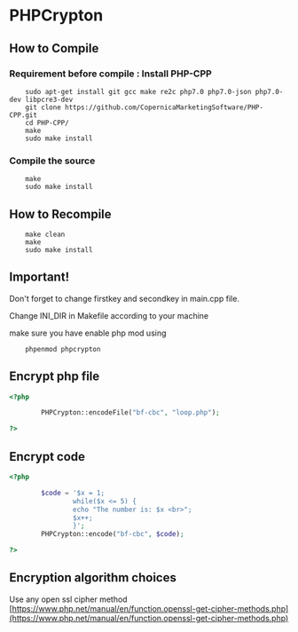 # PHPCrypton

## How to Compile

### Requirement before compile : Install PHP-CPP

        sudo apt-get install git gcc make re2c php7.0 php7.0-json php7.0-dev libpcre3-dev 
        git clone https://github.com/CopernicaMarketingSoftware/PHP-CPP.git
        cd PHP-CPP/
        make
        sudo make install

### Compile the source

        make
        sudo make install

## How to Recompile

        make clean
        make
        sudo make install

## Important!

Don't forget to change firstkey and secondkey in main.cpp file.

Change INI_DIR in Makefile according to your machine

make sure you have enable php mod using
        
        phpenmod phpcrypton


## Encrypt php file

```php
<?php

        PHPCrypton::encodeFile("bf-cbc", "loop.php");

?>
```

## Encrypt code

```php
<?php

        $code = '$x = 1;        
                while($x <= 5) {
                echo "The number is: $x <br>";
                $x++;
                }';
        PHPCrypton::encode("bf-cbc", $code);

?>
```

## Encryption algorithm choices

Use any open ssl cipher method [https://www.php.net/manual/en/function.openssl-get-cipher-methods.php](https://www.php.net/manual/en/function.openssl-get-cipher-methods.php)


